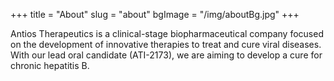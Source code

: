 +++
title = "About"
slug = "about"
bgImage = "/img/aboutBg.jpg"
+++


Antios Therapeutics is a clinical-stage biopharmaceutical company focused on the development of innovative therapies to treat and cure viral diseases. With our lead oral candidate (ATI-2173), we are aiming to develop a cure for chronic hepatitis B.